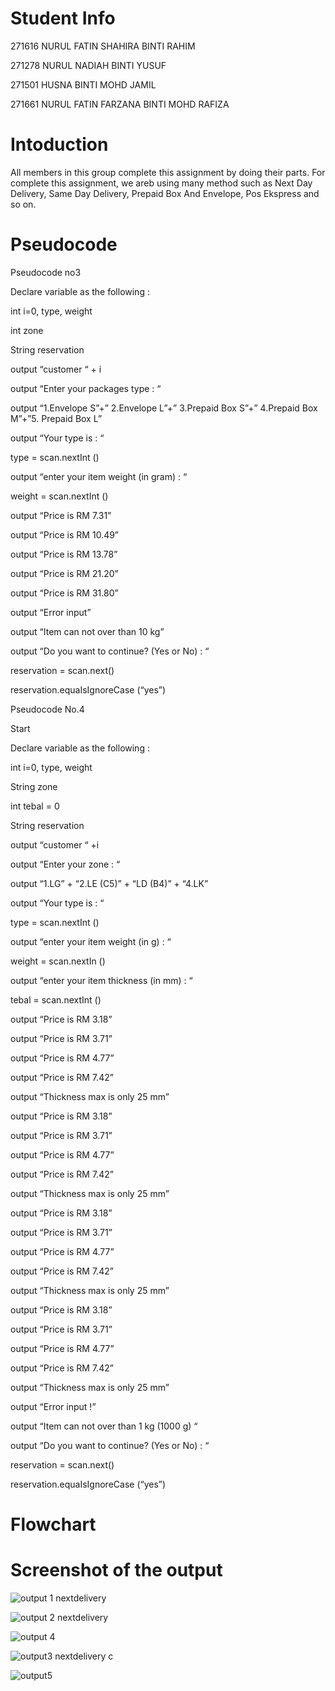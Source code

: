 # Student Info
271616 NURUL FATIN SHAHIRA BINTI RAHIM
 
271278 NURUL NADIAH BINTI YUSUF

271501 HUSNA BINTI MOHD JAMIL

271661 NURUL FATIN FARZANA BINTI MOHD RAFIZA

       
# Intoduction

All members in this group complete this assignment by doing their parts. For complete this assignment, we areb using many method such as Next Day Delivery, Same Day Delivery, Prepaid Box And Envelope, Pos Ekspress and so on.

# Pseudocode
Pseudocode no3   

Declare variable as the following :

int i=0, type, weight

int zone

String reservation

output “customer “ + i

output “Enter your packages type : “

output “1.Envelope S”+” 2.Envelope L”+” 3.Prepaid Box S”+” 4.Prepaid Box M”+”5. Prepaid Box L”

output “Your type is : “

type = scan.nextInt ()

output “enter your item weight (in gram) : “

weight = scan.nextInt ()

output “Price is RM 7.31”

output “Price is RM 10.49”

output “Price is RM 13.78”

output “Price is RM 21.20”

output “Price is RM 31.80”

output “Error input”

output “Item can not over than 10 kg”

output “Do you want to continue? (Yes or No) : “ 

reservation = scan.next()

reservation.equaIsIgnoreCase (“yes”)

Pseudocode No.4

Start

Declare variable as the following :

int i=0, type, weight

String zone

int tebal = 0

String reservation

output “customer “ +i

output “Enter your zone : “

output “1.LG” + “2.LE (C5)” + “LD (B4)” + “4.LK”

output “Your type is : “

type = scan.nextInt ()

output “enter your item weight (in g) : “

weight = scan.nextIn ()

output “enter your item thickness (in mm) : “

tebal = scan.nextInt ()

output “Price is RM 3.18”

output “Price is RM 3.71”

output “Price is RM 4.77”

output “Price is RM 7.42”

output “Thickness max is only 25 mm”

output “Price is RM 3.18”

output “Price is RM 3.71”

output “Price is RM 4.77”

output “Price is RM 7.42”

output “Thickness max is only 25 mm”

output “Price is RM 3.18”

output “Price is RM 3.71”

output “Price is RM 4.77”

output “Price is RM 7.42”

output “Thickness max is only 25 mm”

output “Price is RM 3.18”

output “Price is RM 3.71”

output “Price is RM 4.77”

output “Price is RM 7.42”

output “Thickness max is only 25 mm”

output “Error input !”

output “Item can not over than 1 kg (1000 g) “

output “Do you want to continue? (Yes or No) : “

reservation = scan.next()

reservation.equaIsIgnoreCase (“yes”)







# Flowchart

# Screenshot of the output


![output 1 nextdelivery](https://user-images.githubusercontent.com/55240830/71289714-bcf6f300-23a8-11ea-8e4d-a7bfd4047ad7.png)

![output 2 nextdelivery](https://user-images.githubusercontent.com/55240830/71289739-d861fe00-23a8-11ea-85c7-b68965d7d5dc.png)

![output 4](https://user-images.githubusercontent.com/55240830/71289779-f2034580-23a8-11ea-8e1a-413ff610cac2.png)

![output3 nextdelivery c](https://user-images.githubusercontent.com/55240830/71289841-20812080-23a9-11ea-8353-376289942dbd.png)

![output5](https://user-images.githubusercontent.com/55240830/71289849-2971f200-23a9-11ea-87ba-da5da0605cfa.png)




